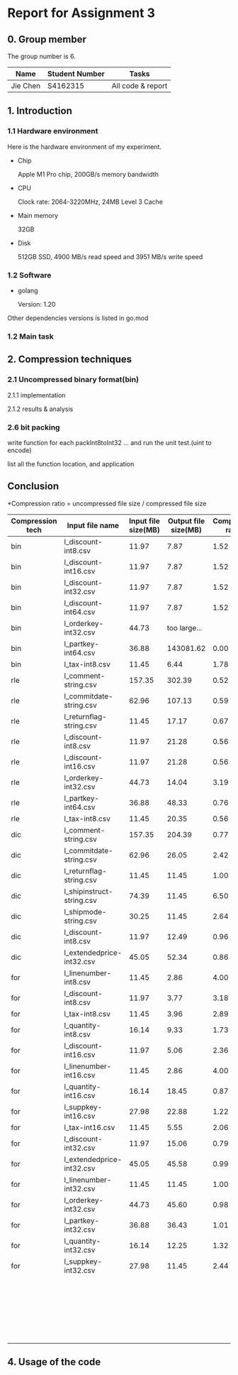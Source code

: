 
# Report for Assignment 3

## 0. Group member

The group number is 6.

| **Name** | **Student  Number** | **Tasks**         |
| -------- | ------------------- | ----------------- |
| Jie Chen | S4162315            | All code & report |

## 1. Introduction

### 1.1 Hardware environment

Here is the hardware environment of my experiment.

* Chip 

  Apple M1 Pro chip, 200GB/s memory bandwidth

* CPU

  Clock rate: 2064-3220MHz, 24MB Level 3 Cache

* Main memory

  32GB

* Disk

  512GB SSD, 4900 MB/s read speed and 3951 MB/s write speed

### 1.2 Software

* golang 

  Version: 1.20

Other dependencies versions is listed in go.mod

### 1.2 Main task



## 2. Compression techniques

### 2.1 Uncompressed binary format(bin)

2.1.1 implementation

2.1.2 results & analysis

### 2.6 bit packing

write function for each packInt8toInt32 ... and run the unit test.(uint to encode)

list all the function location, and application



## Conclusion



*Compression ratio = uncompressed file size / compressed file size

| Compression tech | Input file name           | Input file size(MB) | Output file size(MB) | Compression ratio* | Encode  time(ms) | Decode time(ms) |
| ---------------- | ------------------------- | ------------------- | -------------------- | ------------------ | ---------------- | --------------- |
| bin              | l_discount-int8.csv       | 11.97               | 7.87                 | 1.52               | 581              | 276             |
| bin              | l_discount-int16.csv      | 11.97               | 7.87                 | 1.52               | 617              | 256             |
| bin              | l_discount-int32.csv      | 11.97               | 7.87                 | 1.52               | 600              | 274             |
| bin              | l_discount-int64.csv      | 11.97               | 7.87                 | 1.52               | 597              | 273             |
| bin              | l_orderkey-int32.csv      | 44.73               | too large...         |                    |                  |                 |
| bin              | l_partkey-int64.csv       | 36.88               | 143081.62            | 0.00               | 141873           | Super long..    |
| bin              | l_tax-int8.csv            | 11.45               | 6.44                 | 1.78               | 505              | 248             |
| rle              | l_comment-string.csv      | 157.35              | 302.39               | 0.52               | 16079            | 12082           |
| rle              | l_commitdate-string.csv   | 62.96               | 107.13               | 0.59               | 11369            | 10010           |
| rle              | l_returnflag-string.csv   | 11.45               | 17.17                | 0.67               | 9496             | 9333            |
| rle              | l_discount-int8.csv       | 11.97               | 21.28                | 0.56               | 640              | 702             |
| rle              | l_discount-int16.csv      | 11.97               | 21.28                | 0.56               | 663              | 746             |
| rle              | l_orderkey-int32.csv      | 44.73               | 14.04                | 3.19               | 787              | 305             |
| rle              | l_partkey-int64.csv       | 36.88               | 48.33                | 0.76               | 886              | 919             |
| rle              | l_tax-int8.csv            | 11.45               | 20.35                | 0.56               | 647              | 718             |
| dic              | l_comment-string.csv      | 157.35              | 204.39               | 0.77               | 4268             | 15544           |
| dic              | l_commitdate-string.csv   | 62.96               | 26.05                | 2.42               | 1611             | 10248           |
| dic              | l_returnflag-string.csv   | 11.45               | 11.45                | 1.00               | 985              | 9738            |
| dic              | l_shipinstruct-string.csv | 74.39               | 11.45                | 6.50               | 1393             | 11590           |
| dic              | l_shipmode-string.csv     | 30.25               | 11.45                | 2.64               | 1349             | 9773            |
| dic              | l_discount-int8.csv       | 11.97               | 12.49                | 0.96               | 1073             | 10095           |
| dic              | l_extendedprice-int32.csv | 45.05               | 52.34                | 0.86               | 3576             | 15216           |
| for              | l_linenumber-int8.csv     | 11.45               | 2.86                 | 4.00               | 740              | 161             |
| for              | l_discount-int8.csv       | 11.97               | 3.77                 | 3.18               | 943              | 157             |
| for              | l_tax-int8.csv            | 11.45               | 3.96                 | 2.89               | 779              | 174             |
| for              | l_quantity-int8.csv       | 16.14               | 9.33                 | 1.73               | 893              | 257             |
| for              | l_discount-int16.csv      | 11.97               | 5.06                 | 2.36               | 947              | 544             |
| for              | l_linenumber-int16.csv    | 11.45               | 2.86                 | 4.00               | 625              | 142             |
| for              | l_quantity-int16.csv      | 16.14               | 18.45                | 0.87               | 746              | 247             |
| for              | l_suppkey-int16.csv       | 27.98               | 22.88                | 1.22               | 1196             | 355             |
| for              | l_tax-int16.csv           | 11.45               | 5.55                 | 2.06               | 955              | 165             |
| for              | l_discount-int32.csv      | 11.97               | 15.06                | 0.79               | 623              | 205             |
| for              | l_extendedprice-int32.csv | 45.05               | 45.58                | 0.99               | 1208             | 517             |
| for              | l_linenumber-int32.csv    | 11.45               | 11.45                | 1.00               | 583              | 181             |
| for              | l_orderkey-int32.csv      | 44.73               | 45.60                | 0.98               | 1360             | 531             |
| for              | l_partkey-int32.csv       | 36.88               | 36.43                | 1.01               | 1080             | 493             |
| for              | l_quantity-int32.csv      | 16.14               | 12.25                | 1.32               | 1149             | 216             |
| for              | l_suppkey-int32.csv       | 27.98               | 11.45                | 2.44               | 931              | 311             |
|                  |                           |                     |                      |                    |                  |                 |
|                  |                           |                     |                      |                    |                  |                 |
|                  |                           |                     |                      |                    |                  |                 |
|                  |                           |                     |                      |                    |                  |                 |
|                  |                           |                     |                      |                    |                  |                 |
|                  |                           |                     |                      |                    |                  |                 |
|                  |                           |                     |                      |                    |                  |                 |
|                  |                           |                     |                      |                    |                  |                 |
|                  |                           |                     |                      |                    |                  |                 |
|                  |                           |                     |                      |                    |                  |                 |
|                  |                           |                     |                      |                    |                  |                 |
|                  |                           |                     |                      |                    |                  |                 |
|                  |                           |                     |                      |                    |                  |                 |
|                  |                           |                     |                      |                    |                  |                 |
|                  |                           |                     |                      |                    |                  |                 |
|                  |                           |                     |                      |                    |                  |                 |
|                  |                           |                     |                      |                    |                  |                 |
|                  |                           |                     |                      |                    |                  |                 |
|                  |                           |                     |                      |                    |                  |                 |
|                  |                           |                     |                      |                    |                  |                 |
|                  |                           |                     |                      |                    |                  |                 |
|                  |                           |                     |                      |                    |                  |                 |
|                  |                           |                     |                      |                    |                  |                 |
|                  |                           |                     |                      |                    |                  |                 |
|                  |                           |                     |                      |                    |                  |                 |



## 4. Usage of the code



